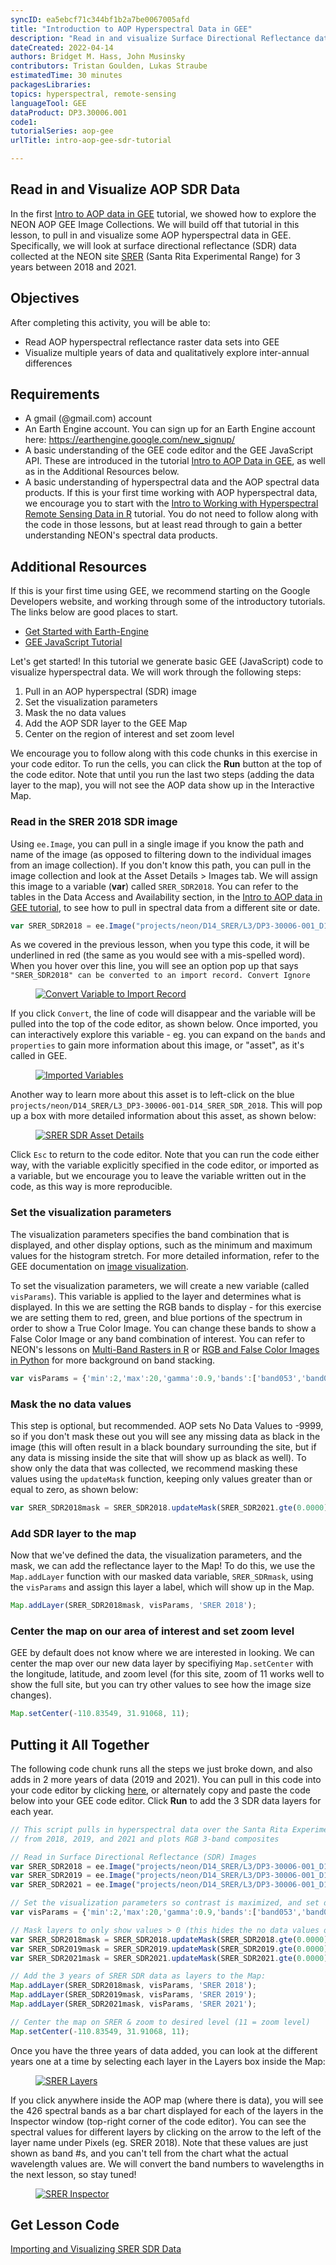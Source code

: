 ```yaml
---
syncID: ea5ebcf71c344bf1b2a7be0067005afd
title: "Introduction to AOP Hyperspectral Data in GEE"
description: "Read in and visualize Surface Directional Reflectance data at NEON site SRER"
dateCreated: 2022-04-14
authors: Bridget M. Hass, John Musinsky
contributors: Tristan Goulden, Lukas Straube
estimatedTime: 30 minutes
packagesLibraries: 
topics: hyperspectral, remote-sensing
languageTool: GEE
dataProduct: DP3.30006.001
code1: 
tutorialSeries: aop-gee
urlTitle: intro-aop-gee-sdr-tutorial

---
```

## Read in and Visualize AOP SDR Data

In the first <a href="https://www.neonscience.org/resources/learning-hub/tutorials/intro-aop-gee-tutorial" target="_blank">Intro to AOP data in GEE</a> tutorial, we showed how to explore the NEON AOP GEE Image Collections. We will build off that tutorial in this lesson, to pull in and visualize some AOP hyperspectral data in GEE. Specifically, we will look at surface directional reflectance (SDR) data collected at the NEON site <a href="https://www.neonscience.org/field-sites/srer" target="_blank">SRER</a> (Santa Rita Experimental Range) for 3 years between 2018 and 2021.

<div id="ds-objectives" markdown="1">

## Objectives
After completing this activity, you will be able to:
- Read AOP hyperspectral reflectance raster data sets into GEE
- Visualize multiple years of data and qualitatively explore inter-annual differences

## Requirements
 * A gmail (@gmail.com) account
 * An Earth Engine account. You can sign up for an Earth Engine account here: https://earthengine.google.com/new_signup/
 * A basic understanding of the GEE code editor and the GEE JavaScript API. These are introduced in the tutorial <a href="https://www.neonscience.org/resources/learning-hub/tutorials/intro-aop-gee-tutorial" target="_blank">Intro to AOP Data in GEE</a>, as well as in the Additional Resources below.
 * A basic understanding of hyperspectral data and the AOP spectral data products. If this is your first time working with AOP hyperspectral data, we encourage you to start with the <a href="https://www.neonscience.org/resources/learning-hub/tutorials/hsi-hdf5-r" target="_blank">Intro to Working with Hyperspectral Remote Sensing Data in R</a> tutorial. You do not need to follow along with the code in those lessons, but at least read through to gain a better understanding NEON's spectral data products.

## Additional Resources
If this is your first time using GEE, we recommend starting on the Google Developers website, and working through some of the introductory tutorials. The links below are good places to start.
 * <a href="https://developers.google.com/earth-engine/guides/getstarted" target="_blank"> Get Started with Earth-Engine  </a>
 * <a href="https://developers.google.com/earth-engine/tutorials/tutorial_js_01" target="_blank"> GEE JavaScript Tutorial </a>

</div>

Let's get started! In this tutorial we generate basic GEE (JavaScript) code to visualize hyperspectral data. We will work through the following steps:

1) Pull in an AOP hyperspectral (SDR) image
2) Set the visualization parameters
3) Mask the no data values
4) Add the AOP SDR layer to the GEE Map
5) Center on the region of interest and set zoom level

We encourage you to follow along with this code chunks in this exercise in your code editor. To run the cells, you can click the **Run** button at the top of the code editor. Note that until you run the last two steps (adding the data layer to the map), you will not see the AOP data show up in the Interactive Map.

### Read in the SRER 2018 SDR image
Using `ee.Image`, you can pull in a single image if you know the path and name of the image (as opposed to filtering down to the individual images from an image collection). If you don't know this path, you can pull in the image collection and look at the Asset Details > Images tab. We will assign this image to a variable (**var**) called `SRER_SDR2018`. You can refer to the tables in the Data Access and Availability section, in the <a href="https://www.neonscience.org/resources/learning-hub/tutorials/intro-aop-gee-tutorial" target="_blank">Intro to AOP data in GEE tutorial</a>, to see how to pull in spectral data from a different site or date.

```javascript
var SRER_SDR2018 = ee.Image("projects/neon/D14_SRER/L3/DP3-30006-001_D14_SRER_SDR_2018");
```

As we covered in the previous lesson, when you type this code, it will be underlined in red (the same as you would see with a mis-spelled word). When you hover over this line, you will see an option pop up that says `"SRER_SDR2018" can be converted to an import record. Convert Ignore` 

<figure>
	<a href="https://raw.githubusercontent.com/NEONScience/NEON-Data-Skills/main/graphics/aop-gee/2a_intro_sdr/convert_to_import_record.png">
	<img src="https://raw.githubusercontent.com/NEONScience/NEON-Data-Skills/main/graphics/aop-gee/2a_intro_sdr/convert_to_import_record.png" alt="Convert Variable to Import Record"></a>
</figure>

If you click `Convert`, the line of code will disappear and the variable will be pulled into the top of the code editor, as shown below. Once imported, you can interactively explore this variable - eg. you can expand on the `bands` and `properties` to gain more information about this image, or "asset", as it's called in GEE.

<figure>
	<a href="https://raw.githubusercontent.com/NEONScience/NEON-Data-Skills/main/graphics/aop-gee/2a_intro_sdr/imports.png">
	<img src="https://raw.githubusercontent.com/NEONScience/NEON-Data-Skills/main/graphics/aop-gee/2a_intro_sdr/imports.png" alt="Imported Variables"></a>
</figure>

Another way to learn more about this asset is to left-click on the blue `projects/neon/D14_SRER/L3_DP3-30006-001-D14_SRER_SDR_2018`. This will pop up a box with more detailed information about this asset, as shown below:

<figure>
	<a href="https://raw.githubusercontent.com/NEONScience/NEON-Data-Skills/main/graphics/aop-gee/2a_intro_sdr/srer_sdr_asset_details.png">
	<img src="https://raw.githubusercontent.com/NEONScience/NEON-Data-Skills/main/graphics/aop-gee/2a_intro_sdr/srer_sdr_asset_details.png" alt="SRER SDR Asset Details"></a>
</figure>

Click `Esc` to return to the code editor. Note that you can run the code either way, with the variable explicitly specified in the code editor, or imported as a variable, but we encourage you to leave the variable written out in the code, as this way is more reproducible.

### Set the visualization parameters
The visualization parameters specifies the band combination that is displayed, and other display options, such as the minimum and maximum values for the histogram stretch. For more detailed information, refer to the GEE documentation on <a href="https://developers.google.com/earth-engine/guides/image_visualization" target="_blank">image visualization</a>.

To set the visualization parameters, we will create a new variable (called `visParams`). This variable is applied to the layer and determines what is displayed. In this we are setting the RGB bands to display - for this exercise we are setting them to red, green, and blue portions of the spectrum in order to show a True Color Image. You can change these bands to show a False Color Image or any band combination of interest. You can refer to NEON's lessons on <a href="https://www.neonscience.org/resources/learning-hub/tutorials/dc-multiband-rasters-r" target="_blank">Multi-Band Rasters in R</a> or <a href="https://www.neonscience.org/resources/learning-hub/tutorials/neon-hsi-aop-functions-tiles-py" target="_blank">RGB and False Color Images in Python</a> for more background on band stacking.

```javascript
var visParams = {'min':2,'max':20,'gamma':0.9,'bands':['band053','band035','band019']};
```

### Mask the no data values

This step is optional, but recommended. AOP sets No Data Values to -9999, so if you don't mask these out you will see any missing data as black in the image (this will often result in a black boundary surrounding the site, but if any data is missing inside the site that will show up as black as well). To show only the data that was collected, we recommend masking these values using the `updateMask` function, keeping only values greater than or equal to zero, as shown below:

```javascript
var SRER_SDR2018mask = SRER_SDR2018.updateMask(SRER_SDR2021.gte(0.0000));
```

### Add SDR layer to the map
Now that we've defined the data, the visualization parameters, and the mask, we can add the reflectance layer to the Map! To do this, we use the `Map.addLayer` function with our masked data variable, `SRER_SDRmask`, using the `visParams` and assign this layer a label, which will show up in the Map.

```javascript
Map.addLayer(SRER_SDR2018mask, visParams, 'SRER 2018');
```

### Center the map on our area of interest and set zoom level
GEE by default does not know where we are interested in looking. We can center the map over our new data layer by specifiying `Map.setCenter` with the longitude, latitude, and zoom level (for this site, zoom of 11 works well to show the full site, but you can try other values to see how the image size changes).

```javascript
Map.setCenter(-110.83549, 31.91068, 11);
```

Putting it All Together
---
The following code chunk runs all the steps we just broke down, and also adds in 2 more years of data (2019 and 2021). You can pull in this code into your code editor by clicking <a href="https://code.earthengine.google.com/9b442fa13116b2ae487ac8a78d45ba69" target="_blank">here</a>, or alternately copy and paste the code below into your GEE code editor. Click **Run** to add the 3 SDR data layers for each year.

```javascript
// This script pulls in hyperspectral data over the Santa Rita Experimental Range (SRER)
// from 2018, 2019, and 2021 and plots RGB 3-band composites

// Read in Surface Directional Reflectance (SDR) Images 
var SRER_SDR2018 = ee.Image("projects/neon/D14_SRER/L3/DP3-30006-001_D14_SRER_SDR_2018");
var SRER_SDR2019 = ee.Image("projects/neon/D14_SRER/L3/DP3-30006-001_D14_SRER_SDR_2019");
var SRER_SDR2021 = ee.Image("projects/neon/D14_SRER/L3/DP3-30006-001_D14_SRER_SDR_2021");

// Set the visualization parameters so contrast is maximized, and set display to show RGB bands 
var visParams = {'min':2,'max':20,'gamma':0.9,'bands':['band053','band035','band019']};

// Mask layers to only show values > 0 (this hides the no data values of -9999) 
var SRER_SDR2018mask = SRER_SDR2018.updateMask(SRER_SDR2018.gte(0.0000));
var SRER_SDR2019mask = SRER_SDR2019.updateMask(SRER_SDR2019.gte(0.0000));
var SRER_SDR2021mask = SRER_SDR2021.updateMask(SRER_SDR2021.gte(0.0000));

// Add the 3 years of SRER SDR data as layers to the Map:
Map.addLayer(SRER_SDR2018mask, visParams, 'SRER 2018');
Map.addLayer(SRER_SDR2019mask, visParams, 'SRER 2019');
Map.addLayer(SRER_SDR2021mask, visParams, 'SRER 2021');

// Center the map on SRER & zoom to desired level (11 = zoom level)
Map.setCenter(-110.83549, 31.91068, 11);
```

Once you have the three years of data added, you can look at the different years one at a time by selecting each layer in the Layers box inside the Map:

<figure>
	<a href="https://raw.githubusercontent.com/NEONScience/NEON-Data-Skills/main/graphics/aop-gee/2a_intro_sdr/srer_layers.png">
	<img src="https://raw.githubusercontent.com/NEONScience/NEON-Data-Skills/main/graphics/aop-gee/2a_intro_sdr/srer_layers.png" alt="SRER Layers"></a>
</figure>

If you click anywhere inside the AOP map (where there is data), you will see the 426 spectral bands as a bar chart displayed for each of the layers in the Inspector window (top-right corner of the code editor). You can see the spectral values for different layers by clicking on the arrow to the left of the layer name under Pixels (eg. SRER 2018). Note that these values are just shown as band #s, and you can't tell from the chart what the actual wavelength values are. We will convert the band numbers to wavelengths in the next lesson, so stay tuned!

<figure>
	<a href="https://raw.githubusercontent.com/NEONScience/NEON-Data-Skills/main/graphics/aop-gee/2a_intro_sdr/srer_inspector.png">
	<img src="https://raw.githubusercontent.com/NEONScience/NEON-Data-Skills/main/graphics/aop-gee/2a_intro_sdr/srer_inspector.png" alt="SRER Inspector"></a>
</figure>

## Get Lesson Code

<a href="https://code.earthengine.google.com/9b442fa13116b2ae487ac8a78d45ba69" target="_blank">Importing and Visualizing SRER SDR Data</a>

